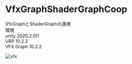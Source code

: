 # VfxGraphShaderGraphCoop
VfxGraphとShaderGraphの連携  
環境  
unity 2020.2.0f1  
URP 10.2.2  
VFX Graph 10.2.2  
  
![vfx](https://user-images.githubusercontent.com/3102324/111115536-177d0000-85a8-11eb-9854-fe9a06701fa1.gif)
